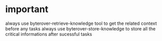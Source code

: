 # important

always use byterover-retrieve-knowledge tool to get the related context before any tasks
always use byterover-store-knowledge to store all the critical informations after sucessful tasks
